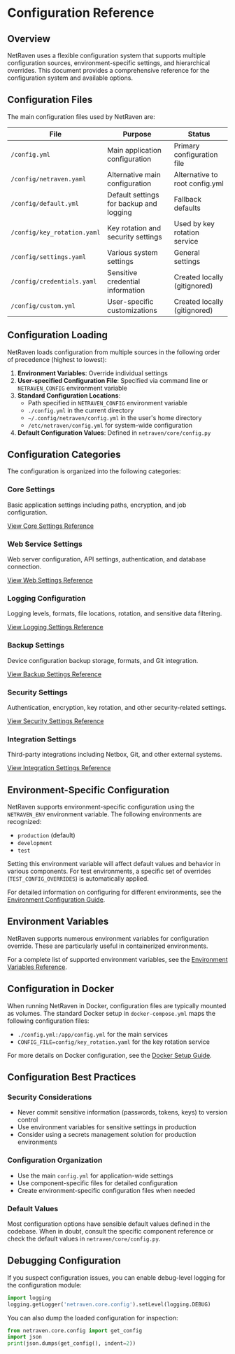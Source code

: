 # Configuration Reference

## Overview

NetRaven uses a flexible configuration system that supports multiple configuration sources, environment-specific settings, and hierarchical overrides. This document provides a comprehensive reference for the configuration system and available options.

## Configuration Files

The main configuration files used by NetRaven are:

| File | Purpose | Status |
|------|---------|--------|
| `/config.yml` | Main application configuration | Primary configuration file |
| `/config/netraven.yaml` | Alternative main configuration | Alternative to root config.yml |
| `/config/default.yml` | Default settings for backup and logging | Fallback defaults |
| `/config/key_rotation.yaml` | Key rotation and security settings | Used by key rotation service |
| `/config/settings.yaml` | Various system settings | General settings |
| `/config/credentials.yaml` | Sensitive credential information | Created locally (gitignored) |
| `/config/custom.yml` | User-specific customizations | Created locally (gitignored) |

## Configuration Loading

NetRaven loads configuration from multiple sources in the following order of precedence (highest to lowest):

1. **Environment Variables**: Override individual settings
2. **User-specified Configuration File**: Specified via command line or `NETRAVEN_CONFIG` environment variable
3. **Standard Configuration Locations**:
   - Path specified in `NETRAVEN_CONFIG` environment variable
   - `./config.yml` in the current directory
   - `~/.config/netraven/config.yml` in the user's home directory
   - `/etc/netraven/config.yml` for system-wide configuration
4. **Default Configuration Values**: Defined in `netraven/core/config.py`

## Configuration Categories

The configuration is organized into the following categories:

### Core Settings

Basic application settings including paths, encryption, and job configuration.

[View Core Settings Reference](configuration/core.md)

### Web Service Settings

Web server configuration, API settings, authentication, and database connection.

[View Web Settings Reference](configuration/web.md)

### Logging Configuration

Logging levels, formats, file locations, rotation, and sensitive data filtering.

[View Logging Settings Reference](configuration/logging.md)

### Backup Settings

Device configuration backup storage, formats, and Git integration.

[View Backup Settings Reference](configuration/backup.md)

### Security Settings

Authentication, encryption, key rotation, and other security-related settings.

[View Security Settings Reference](configuration/security.md)

### Integration Settings

Third-party integrations including Netbox, Git, and other external systems.

[View Integration Settings Reference](configuration/integrations.md)

## Environment-Specific Configuration

NetRaven supports environment-specific configuration using the `NETRAVEN_ENV` environment variable. The following environments are recognized:

- `production` (default)
- `development`
- `test`

Setting this environment variable will affect default values and behavior in various components. For test environments, a specific set of overrides (`TEST_CONFIG_OVERRIDES`) is automatically applied.

For detailed information on configuring for different environments, see the [Environment Configuration Guide](../guides/developer/environment-configuration.md).

## Environment Variables

NetRaven supports numerous environment variables for configuration override. These are particularly useful in containerized environments.

For a complete list of supported environment variables, see the [Environment Variables Reference](environment-variables.md).

## Configuration in Docker

When running NetRaven in Docker, configuration files are typically mounted as volumes. The standard Docker setup in `docker-compose.yml` maps the following configuration files:

- `./config.yml:/app/config.yml` for the main services
- `CONFIG_FILE=config/key_rotation.yaml` for the key rotation service

For more details on Docker configuration, see the [Docker Setup Guide](../guides/docker-setup.md).

## Configuration Best Practices

### Security Considerations

- Never commit sensitive information (passwords, tokens, keys) to version control
- Use environment variables for sensitive settings in production
- Consider using a secrets management solution for production environments

### Configuration Organization

- Use the main `config.yml` for application-wide settings
- Use component-specific files for detailed configuration
- Create environment-specific configuration files when needed

### Default Values

Most configuration options have sensible default values defined in the codebase. When in doubt, consult the specific component reference or check the default values in `netraven/core/config.py`.

## Debugging Configuration

If you suspect configuration issues, you can enable debug-level logging for the configuration module:

```python
import logging
logging.getLogger('netraven.core.config').setLevel(logging.DEBUG)
```

You can also dump the loaded configuration for inspection:

```python
from netraven.core.config import get_config
import json
print(json.dumps(get_config(), indent=2))
``` 